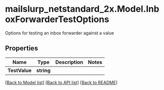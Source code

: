 # mailslurp_netstandard_2x.Model.InboxForwarderTestOptions
Options for testing an inbox forwarder against a value

## Properties

Name | Type | Description | Notes
------------ | ------------- | ------------- | -------------
**TestValue** | **string** |  | 

[[Back to Model list]](../README#documentation-for-models) [[Back to API list]](../README#documentation-for-api-endpoints) [[Back to README]](../README)

